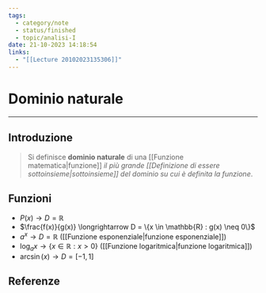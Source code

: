 ```yaml
---
tags:
  - category/note
  - status/finished
  - topic/analisi-I
date: 21-10-2023 14:18:54
links:
  - "[[Lecture 20102023135306]]"
---
```

# Dominio naturale
---
## Introduzione
> Si definisce **dominio naturale** di una [[Funzione matematica|funzione]] _il più grande [[Definizione di essere sottoinsieme|sottoinsieme]] del dominio su cui è definita la funzione_.

## Funzioni
- $P(x) \longrightarrow D = \mathbb{R}$
- $\frac{f(x)}{g(x)} \longrightarrow D = \{x \in \mathbb{R} : g(x) \neq 0\}$
- $a^{x} \longrightarrow D = \mathbb{R}$ ([[Funzione esponenziale|funzione esponenziale]])
- $\log_{a}{x} \longrightarrow \{x \in \mathbb{R} : x > 0\}$ ([[Funzione logaritmica|funzione logaritmica]])
- $\arcsin(x) \longrightarrow D = [-1, 1]$

## Referenze